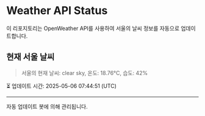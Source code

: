 
# Weather API Status

이 리포지토리는 OpenWeather API를 사용하여 서울의 날씨 정보를 자동으로 업데이트합니다.

## 현재 서울 날씨
> 서울의 현재 날씨: clear sky, 온도: 18.76°C, 습도: 42%

⏳ 업데이트 시간: 2025-05-06 07:44:51 (UTC)

---
자동 업데이트 봇에 의해 관리됩니다.
